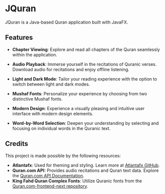 # JQuran

JQuran is a Java-based Quran application built with JavaFX.

## Features

- **Chapter Viewing**: Explore and read all chapters of the Quran seamlessly within the application.

- **Audio Playback**: Immerse yourself in the recitations of Quranic verses. Download audio for recitations and enjoy offline listening.

- **Light and Dark Mode**: Tailor your reading experience with the option to switch between light and dark modes.

- **Mushaf Fonts**: Personalize your experience by choosing from two distinctive Mushaf fonts.

- **Modern Design**: Experience a visually pleasing and intuitive user interface with modern design elements.

- **Word-by-Word Selection**: Deepen your understanding by selecting and focusing on individual words in the Quranic text.


## Credits

This project is made possible by the following resources:
- **Atlantafx**: Used for theming and styling. Learn more at [Atlantafx GitHub](https://github.com/mkpaz/atlantafx).
- **Quran.com API:** Provides audio recitations and Quran text data. Explore the [Quran.com API Documentation](https://quran.foundation/docs/quran/).
- **King Fahd Quran Complex Fonts**: Utilize Quranic fonts from the [Quran.com-frontend-next repository](https://github.com/quran/quran.com-frontend-next/tree/master/public/fonts/quran/hafs).
